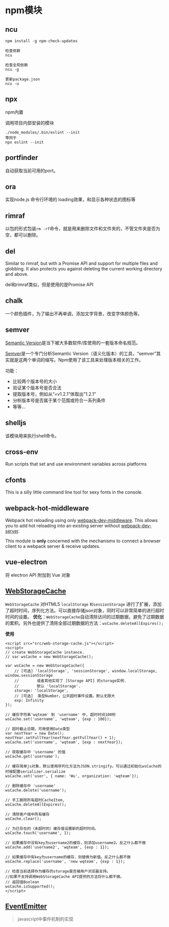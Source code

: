 # npm模块

## ncu

```
npm install -g npm-check-updates

检查依赖
ncu

检查全局依赖
ncu -g

更新package.json
ncu -u
```

## npx

npm内置

调用项目内部安装的模块

```
./node_modules/.bin/eslint --init
等同于
npx eslint --init
```

## portfinder

自动获取当前可用的port。

## ora

实现node.js 命令行环境的 loading效果，和显示各种状态的图标等

## rimraf

以包的形式包装`rm -rf`命令，就是用来删除文件和文件夹的，不管文件夹是否为空，都可以删除。

## del

Similar to rimraf, but with a Promise API and support for multiple files and globbing. It also protects you against deleting the current working directory and above.

del和rimraf类似，但是使用的是Promise API

## chalk

一个颜色插件，为了输出不再单调，添加文字背景，改变字体颜色等。

## semver

[Semantic Version](https://link.jianshu.com/?t=http://semver.org/)是当下被大多数软件/库使用的一套版本命名规范。

[Semver](https://link.jianshu.com/?t=https://github.com/npm/node-semver)是一个专门分析Semantic Version（语义化版本）的工具，“semver”其实就是这两个单词的缩写。Npm使用了该工具来处理版本相关的工作。

功能：

- 比较两个版本号的大小
- 验证某个版本号是否合法
- 提取版本号，例如从“=v1.2.1”体取出"1.2.1"
- 分析版本号是否属于某个范围或符合一系列条件
- 等等...

## shelljs

该模块用来执行shell命令。

## cross-env

Run scripts that set and use environment variables across platforms

## cfonts

This is a silly little command line tool for sexy fonts in the console.

## webpack-hot-middleware

Webpack hot reloading using only [webpack-dev-middleware](https://webpack.js.org/guides/development/#webpack-dev-middleware). This allows you to add hot reloading into an existing server without [webpack-dev-server](https://webpack.js.org/configuration/dev-server/).

This module is **only** concerned with the mechanisms to connect a browser client to a webpack server & receive updates.

## vue-electron

 将 electron API 附加到 Vue 对象

## [WebStorageCache](https://www.npmjs.com/package/web-storage-cache)

`WebStorageCache` 对HTML5 `localStorage` `和sessionStorage` 进行了扩展，添加了超时时间，序列化方法。可以直接存储json对象，同时可以非常简单的进行超时时间的设置。
**优化**：`WebStorageCache`自动清除访问的过期数据，避免了过期数据的累积。另外也提供了清除全部过期数据的方法：`wsCache.deleteAllExpires();`

**使用**

```
<script src="src/web-storage-cache.js"></script>
<script>
// create WebStorageCache instance.
// var wsCache = new WebStorageCache();

var wsCache = new WebStorageCache({
    // [可选] 'localStorage', 'sessionStorage', window.localStorage, window.sessionStorage
    //        或者其他实现了 [Storage API] 的storage实例.
    //        默认 'localStorage'.
    storage: 'localStorage',
    // [可选]  类型Number，公共超时事件设置。默认无限大
    exp: Infinity
});

// 缓存字符串'wqteam' 到 'username' 中, 超时时间100秒
wsCache.set('username', 'wqteam', {exp : 100});

// 超时截止日期，可用使用Date类型
var nextYear = new Date();
nextYear.setFullYear(nextYear.getFullYear() + 1);
wsCache.set('username', 'wqteam', {exp : nextYear});

// 获取缓存中 'username' 的值
wsCache.get('username');

// 缓存简单js对象，默认使用序列化方法为JSON.stringify。可以通过初始化wsCache的时候配置serializer.serialize
wsCache.set('user', { name: 'Wu', organization: 'wqteam'});

// 删除缓存中 'username'
wsCache.delete('username');

// 手工删除所有超时CacheItem,
wsCache.deleteAllExpires();

// 清除客户端中所有缓存
wsCache.clear();

// 为已存在的（未超时的）缓存值设置新的超时时间。
wsCache.touch('username', 1);

// 如果缓存中没有key为username2的缓存，则添加username2。反之什么都不做
wsCache.add('username2', 'wqteam', {exp : 1});

// 如果缓存中有key为username的缓存，则替换为新值。反之什么都不做
wsCache.replace('username', 'new wqteam', {exp : 1});

// 检查当前选择作为缓存的storage是否被用户浏览器支持。
//如果不支持调用WebStorageCache API提供的方法将什么都不做。
// 返回值Boolean
wsCache.isSupported();
</script> 
```

## [EventEmitter](https://www.npmjs.com/package/EventEmitter)

> javascript中事件机制的实现